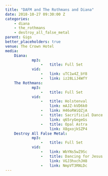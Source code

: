 ```yaml
---
title: "DAFM and The Rothmans and Diana"
date: 2018-10-27 09:30:00 Z
categories:
    - diana
    - the_rothmans
    - destroy_all_false_metal
parent: Gigs
better_placeholders: true
venue: The Crown Hotel
media:
    Diana:
            mp3:
                -   title: Full Set
            vid:
                -   link: uTC1w4Z_bY8
                -   link: iz28LiJ4WfY
    The Rothmans:
            mp3:
                -   title: Full Set
            vid:
                -   title: Holstenval
                    link: mAJZ-kVD6k0
                -   link: H46oRWiQZjA
                -   title: Sacrificial Dance
                    link: q65ryGegeGs
                -   title: Opal Astra
                    link: X8gxojkSZP4
    Destroy All False Metal:
            mp3:
                -   title: Full Set
            vid:
                -   link: WbYNs5wZ9Sc
                -   title: Dancing for Jesus
                    link: VGJ3hxchJH8
                -   link: NmpVT3RNLDc
---
```

